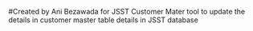 #Created by Ani Bezawada for JSST Customer Mater tool to update the details in customer master table details in JSST database